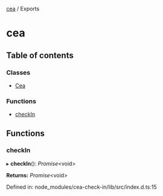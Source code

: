 [cea](README.md) / Exports

# cea

## Table of contents

### Classes

- [Cea](classes/cea.md)

### Functions

- [checkIn](modules.md#checkin)

## Functions

### checkIn

▸ **checkIn**(): *Promise*<void\>

**Returns:** *Promise*<void\>

Defined in: node_modules/cea-check-in/lib/src/index.d.ts:15
